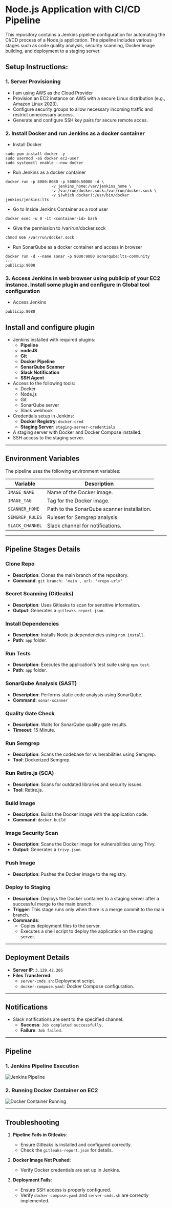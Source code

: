 # Node.js Application with CI/CD Pipeline

This repository contains a Jenkins pipeline configuration for automating the CI/CD process of a Node.js application. The pipeline includes various stages such as code quality analysis, security scanning, Docker image building, and deployment to a staging server.

## Setup Instructions:

### 1. Server Provisioning
- I am using AWS as the Cloud Provider
- Provision an EC2 instance on AWS with a secure Linux distribution (e.g., Amazon Linux 2023).
- Configure security groups to allow necessary incoming traffic and restrict unnecessary access.
- Generate and configure SSH key pairs for secure remote acces.

### 2. Install Docker and run Jenkins as a docker container
- Install Docker
```
sudo yum install docker -y
sudo usermod -aG docker ec2-user
sudo systemctl enable --now docker
```
- Run Jenkins as a docker container
```
docker run -p 8080:8080 -p 50000:50000 -d \
                    -v jenkins_home:/var/jenkins_home \
                    -v /var/run/docker.sock:/var/run/docker.sock \
                    -v $(which docker):/usr/bin/docker jenkins/jenkins:lts
```
- Go to Inside Jenkins Container as a root user
```
docker exec -u 0 -it <container-id> bash
```
- Give the permission to /var/run/docker.sock
```
chmod 666 /var/run/docker.sock
```
- Run SonarQube as a docker container and access in browser
```
docker run -d --name sonar -p 9000:9000 sonarqube:lts-community
---
publicip:9000
```
### 3. Access Jenkins in web browser using publicip of your EC2 instance. Install some plugin and configure in Global tool configuration
- Access Jenkins
```
publicip:8080
```
## Install and configure plugin

- Jenkins installed with required plugins:
  - **Pipeline**
  - **nodeJS**
  - **Git**
  - **Docker Pipeline**
  - **SonarQube Scanner**
  - **Slack Notification**
  - **SSH Agent**
- Access to the following tools:
  - Docker
  - Node.js
  - Git
  - SonarQube server
  - Slack webhook
- Credentials setup in Jenkins:
  - **Docker Registry**: `docker-cred`
  - **Staging Server**: `staging-server-credentials`
- A staging server with Docker and Docker Compose installed.
- SSH access to the staging server.

---

## Environment Variables

The pipeline uses the following environment variables:

| Variable         | Description                                     |
|------------------|-------------------------------------------------|
| `IMAGE_NAME`     | Name of the Docker image.                      |
| `IMAGE_TAG`      | Tag for the Docker image.                      |
| `SCANNER_HOME`   | Path to the SonarQube scanner installation.    |
| `SEMGREP_RULES`  | Ruleset for Semgrep analysis.                  |
| `SLACK_CHANNEL`  | Slack channel for notifications.               |

---

## Pipeline Stages Details

### Clone Repo
- **Description**: Clones the main branch of the repository.
- **Command**: `git branch: 'main', url: '<repo-url>'`

### Secret Scanning (Gitleaks)
- **Description**: Uses Gitleaks to scan for sensitive information.
- **Output**: Generates a `gitleaks-report.json`.

### Install Dependencies
- **Description**: Installs Node.js dependencies using `npm install`.
- **Path**: `app` folder.

### Run Tests
- **Description**: Executes the application's test suite using `npm test`.
- **Path**: `app` folder.

### SonarQube Analysis (SAST)
- **Description**: Performs static code analysis using SonarQube.
- **Command**: `sonar-scanner`

### Quality Gate Check
- **Description**: Waits for SonarQube quality gate results.
- **Timeout**: 15 Minute.

### Run Semgrep
- **Description**: Scans the codebase for vulnerabilities using Semgrep.
- **Tool**: Dockerized Semgrep.

### Run Retire.js (SCA)
- **Description**: Scans for outdated libraries and security issues.
- **Tool**: Retire.js.

### Build Image
- **Description**: Builds the Docker image with the application code.
- **Command**: `docker build`

### Image Security Scan
- **Description**: Scans the Docker image for vulnerabilities using Trivy.
- **Output**: Generates a `trivy.json`.

### Push Image
- **Description**: Pushes the Docker image to the registry.

### Deploy to Staging
- **Description**:  Deploys the Docker container to a staging server after a successful merge to the main branch.
- **Trigger**: This stage runs only when there is a merge commit to the main branch.
- **Commands**:
  - Copies deployment files to the server.
  - Executes a shell script to deploy the application on the staging server.

---

## Deployment Details

- **Server IP**: `3.129.42.205`
- **Files Transferred**:
  - `server-cmds.sh`: Deployment script.
  - `docker-compose.yaml`: Docker Compose configuration.

---

## Notifications

- Slack notifications are sent to the specified channel:
  - **Success**: `Job completed successfully.`
  - **Failure**: `Job failed.`

---

## Pipeline
### 1. Jenkins Pipeline Execution 
![Jenkins Pipeline](assets/pipeline.gif)

### 2. Running Docker Container on EC2
![Docker Container Running](assets/container.gif)

---

## Troubleshooting

1. **Pipeline Fails in Gitleaks**:
   - Ensure Gitleaks is installed and configured correctly.
   - Check the `gitleaks-report.json` for details.

2. **Docker Image Not Pushed**:
   - Verify Docker credentials are set up in Jenkins.

3. **Deployment Fails**:
   - Ensure SSH access is properly configured.
   - Verify `docker-compose.yaml` and `server-cmds.sh` are correctly implemented.

